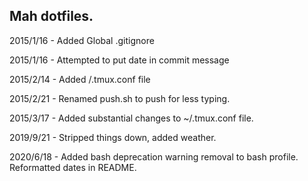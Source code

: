 ## Mah dotfiles.

2015/1/16 - Added Global .gitignore

2015/1/16 - Attempted to put date in commit message

2015/2/14 - Added /.tmux.conf file

2015/2/21 - Renamed push.sh to push for less typing.

2015/3/17 - Added substantial changes to ~/.tmux.conf file.

2019/9/21 - Stripped things down, added weather.

2020/6/18 - Added bash deprecation warning removal to bash profile. Reformatted dates in README.
